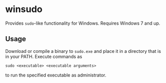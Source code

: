 # winsudo

Provides `sudo`-like functionality for Windows. Requires Windows 7 and up.

## Usage

Download or compile a binary to `sudo.exe` and place it in a directory that is in your PATH. Execute commands as

```
sudo <executable> <executable arguments>
```

to run the specified executable as administrator.
